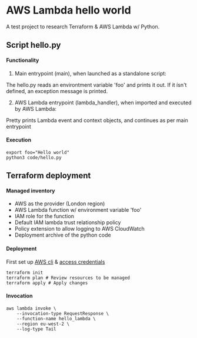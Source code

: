 # AWS Lambda hello world
A test project to research Terraform & AWS Lambda w/ Python.

## Script hello.py
#### Functionality
1. Main entrypoint (main), when launched as a standalone script:

The hello.py reads an environtment variable 'foo' and prints it out.
If it ísn't defined, an exception message is printed.

2. AWS Lambda entrypoint (lambda\_handler), when imported and executed by AWS Lambda:

Pretty prints Lambda event and context objects, and continues as per main entrypoint

#### Execution
~~~~
export foo="Hello world"
python3 code/hello.py
~~~~

## Terraform deployment
#### Managed inventory
* AWS as the provider (London region)
* AWS Lambda function w/ environment variable 'foo'
* IAM role for the function
* Default IAM lambda trust relationship policy
* Policy extension to allow logging to AWS CloudWatch
* Deployment archive of the python code

#### Deployment
First set up [AWS cli][1] & [access credentials][2]
~~~~
terraform init
terraform plan # Review resources to be managed
terraform apply # Apply changes
~~~~
[1]: http://docs.aws.amazon.com/cli/latest/userguide/installing.html "AWS CLI installation guide"
[2]: http://docs.aws.amazon.com/cli/latest/userguide/cli-chap-getting-started.html "AWS CLI configuration guide"

#### Invocation
~~~~
aws lambda invoke \
    --invocation-type RequestResponse \
    --function-name hello_lambda \
    --region eu-west-2 \
    --log-type Tail
~~~~
